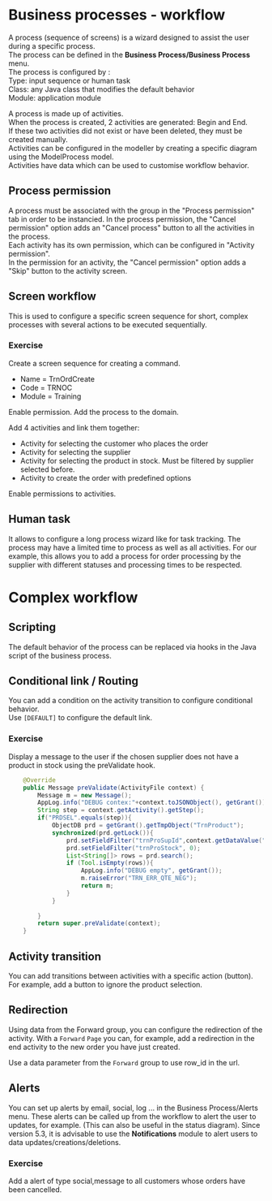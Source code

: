 Business processes - workflow
====================

A process (sequence of screens) is a wizard designed to assist the user during a specific process.   
The process can be defined in the **Business Process/Business Process** menu.  
The process is configured by :  
    Type: input sequence or human task  
    Class: any Java class that modifies the default behavior  
    Module: application module  

A process is made up of activities.  
When the process is created, 2 activities are generated: Begin and End.  
If these two activities did not exist or have been deleted, they must be created manually.  
Activities can be configured in the modeller by creating a specific diagram using the ModelProcess model.  
Activities have data which can be used to customise workflow behavior.  
## Process permission
A process must be associated with the group in the "Process permission" tab in order to be instancied.
In the process permission, the "Cancel permission" option adds an "Cancel process" button to all the activities in the process.   
Each activity has its own permission, which can be configured in "Activity permission".  
In the permission for an activity, the "Cancel permission" option adds a "Skip" button to the activity screen.  


## Screen workflow
This is used to configure a specific screen sequence for short, complex processes with several actions to be executed sequentially.  
### Exercise
Create a screen sequence for creating a command.
* Name = TrnOrdCreate
* Code = TRNOC
* Module = Training

Enable permission.
Add the process to the domain.

Add 4 activities and link them together:
* Activity for selecting the customer who places the order
* Activity for selecting the supplier
* Activity for selecting the product in stock. Must be filtered by supplier selected before.
* Activity to create the order with predefined options

Enable permissions to activities.

## Human task
It allows to configure a long process wizard like for task tracking. The process may have a limited time to process as well as all activities. For our example, this allows you to add a process for order processing by the supplier with different statuses and processing times to be respected.


# Complex workflow

## Scripting
The default behavior of the process can be replaced via hooks in the Java script of the business process.

## Conditional link / Routing
You can add a condition on the activity transition to configure conditional behavior.  
Use `[DEFAULT]` to configure the default link.  

### Exercise
Display a message to the user if the chosen supplier does not have a product in stock using the preValidate hook.  
```java
	@Override
	public Message preValidate(ActivityFile context) {
		Message m = new Message();
		AppLog.info("DEBUG contex:"+context.toJSONObject(), getGrant());
		String step = context.getActivity().getStep();
		if("PRDSEL".equals(step)){
			ObjectDB prd = getGrant().getTmpObject("TrnProduct");
			synchronized(prd.getLock()){
				prd.setFieldFilter("trnProSupId",context.getDataValue("Field", "row_id"));
				prd.setFieldFilter("trnProStock", 0);
				List<String[]> rows = prd.search();
				if (Tool.isEmpty(rows)){
					AppLog.info("DEBUG empty", getGrant());
					m.raiseError("TRN_ERR_QTE_NEG");
					return m; 
				}
			} 
			
		}
		return super.preValidate(context);
	}
```

## Activity transition
You can add transitions between activities with a specific action (button).
For example, add a button to ignore the product selection.  

## Redirection
Using data from the Forward group, you can configure the redirection of the activity.
With a `Forward` `Page` you can, for example, add a redirection in the end activity to the new order you have just created.

Use a data parameter from the `Forward` group to use row_id in the url.

## Alerts
You can set up alerts by email, social, log ... in the Business Process/Alerts menu.
These alerts can be called up from the workflow to alert the user to updates, for example.
(This can also be useful in the status diagram).
Since version 5.3, it is advisable to use the **Notifications** module to alert users to data updates/creations/deletions.


### Exercise
Add a alert of type social,message to all customers whose orders have been cancelled.
